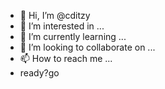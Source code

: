 - 👋 Hi, I’m @cditzy
- 👀 I’m interested in ...
- 🌱 I’m currently learning ...
- 💞️ I’m looking to collaborate on ...
- 📫 How to reach me ...
- ready?go
<!---
cditzy/cditzy is a ✨ special ✨ repository because its `README.md` (this file) appears on your GitHub profile.
You can click the Preview link to take a look at your changes.
--->
